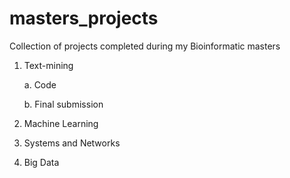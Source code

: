 # masters_projects
Collection of projects completed during my Bioinformatic masters
1. Text-mining

   a. Code
   
   b. Final submission
  
2. Machine Learning

3. Systems and Networks

4. Big Data
